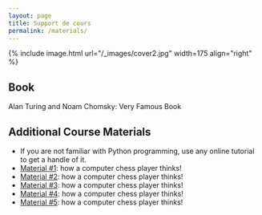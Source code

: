 ```yaml
---
layout: page
title: Support de cours
permalink: /materials/
---
```


{% include image.html url="/_images/cover2.jpg" width=175 align="right" %}

## Book

Alan Turing and Noam Chomsky: Very Famous Book

## Additional Course Materials

* If you are not familiar with Python programming, use any online tutorial to get a handle of it.
* [Material #1](http://www.example.com/): how a computer chess player thinks!
* [Material #2](http://www.example.com/): how a computer chess player thinks!
* [Material #3](http://www.example.com/): how a computer chess player thinks!
* [Material #4](http://www.example.com/): how a computer chess player thinks!
* [Material #5](http://www.example.com/): how a computer chess player thinks!
